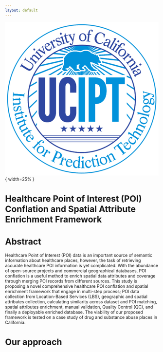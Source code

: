 ```yaml
---
layout: default
---
```


![UCIPT_Logo](./img/UCIPT_Logo.jpg){ width=25% }

# Healthcare Point of Interest (POI) Conflation and Spatial Attribute Enrichment Framework

# Abstract

Healthcare Point of Interest (POI) data is an important source of semantic information about healthcare places, however, the task of retrieving accurate healthcare POI information is yet complicated. With the abundance of open-source projects and commercial geographical databases, POI conflation is a useful method to enrich spatial data attributes and coverage through merging POI records from different sources. This study is proposing a novel comprehensive healthcare POI conflation and spatial enrichment framework that engage in multi-step process; POI data collection from Location-Based Services (LBS), geographic and spatial attributes collection, calculating similarity across dataset and POI matching, spatial attributes enrichment, manual validation, Quality Control (QC), and finally a deployable enriched database. The viability of our proposed framework is tested on a case study of drug and substance abuse places in California. 


# Our approach

